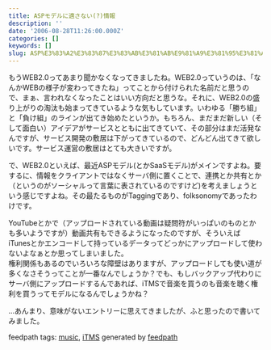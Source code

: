 ```yaml
---
title: ASPモデルに適さない(?)情報
description: ''
date: '2006-08-28T11:26:00.000Z'
categories: []
keywords: []
slug: ASP%E3%83%A2%E3%83%87%E3%83%AB%E3%81%AB%E9%81%A9%E3%81%95%E3%81%AA%E3%81%84%28%3F%29%E6%83%85%E5%A0%B1
---
```

もうWEB2.0ってあまり聞かなくなってきましたね。WEB2.0っていうのは、「なんかWEBの様子が変わってきたね」ってことから付けられた名前だと思うので、まぁ、言われなくなったことはいい方向だと思うな。それに、WEB2.0の盛り上がりの淘汰も始まってきているような気もしています。いわゆる「勝ち組」と「負け組」のラインが出てき始めたというか。もちろん、まだまだ新しい（そして面白い）アイデアがサービスとともに出てきていて、その部分はまだ活発なんですが、サービス開発の敷居は下がってきているので、どんどん出てきて欲しいです。サービス運営の敷居はとても大きいですが。  
  
で、WEB2.0といえば、最近ASPモデル(とかSaaSモデル)がメインですよね。要するに、情報をクライアントではなくサーバ側に置くことで、連携とか共有とか（というのがソーシャルって言葉に表されているのですけど)を考えましょうという感じですよね。その最たるものがTaggingであり、folksonomyであったわけです。  
  
YouTubeとかで（アップロードされている動画は疑問符がいっぱいのものとかも多いようですが）動画共有もできるようになったのですが、そういえばiTunesとかエンコードして持っているデータってどっかにアップロードして使わないよなぁとか思ってしまいました。  
権利関係もあるのでいろいろな障壁はありますが、アップロードしても使い道が多くなさそうってことが一番なんでしょうか？でも、もしバックアップ代わりにサーバ側にアップロードするんであれば、iTMSで音楽を買うのも音楽を聴く権利を買うってモデルになるんでしょうかね？  
  
…あんまり、意味がないエントリーに思えてきましたが、ふと思ったので書いてみました。

feedpath tags: [music](http://feedpath.jp/search/index.csp?search_text=music), [iTMS](http://feedpath.jp/search/index.csp?search_text=iTMS) generated by [feedpath](http://feedpath.jp)